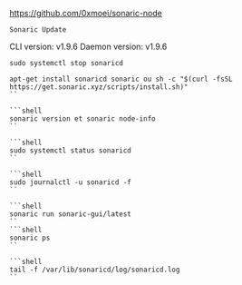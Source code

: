 https://github.com/0xmoei/sonaric-node

```shell
Sonaric Update
```
CLI version:    v1.9.6
Daemon version: v1.9.6

```shell
sudo systemctl stop sonaricd
```

```shell
apt-get install sonaricd sonaric ou sh -c "$(curl -fsSL https://get.sonaric.xyz/scripts/install.sh)"
``

```shell
sonaric version et sonaric node-info
``

```shell
sudo systemctl status sonaricd
``

```shell
sudo journalctl -u sonaricd -f
``

```shell
sonaric run sonaric-gui/latest
``
```shell
sonaric ps
``

```shell
tail -f /var/lib/sonaricd/log/sonaricd.log
``
